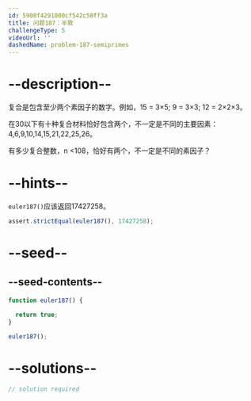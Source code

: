 ```yaml
---
id: 5900f4291000cf542c50ff3a
title: 问题187：半致
challengeType: 5
videoUrl: ''
dashedName: problem-187-semiprimes
---
```


# --description--

复合是包含至少两个素因子的数字。例如，15 = 3×5; 9 = 3×3; 12 = 2×2×3。

在30以下有十种复合材料恰好包含两个，不一定是不同的主要因素：4,6,9,10,14,15,21,22,25,26。

有多少复合整数，n &lt;108，恰好有两个，不一定是不同的素因子？

# --hints--

`euler187()`应该返回17427258。

```js
assert.strictEqual(euler187(), 17427258);
```

# --seed--

## --seed-contents--

```js
function euler187() {

  return true;
}

euler187();
```

# --solutions--

```js
// solution required
```
